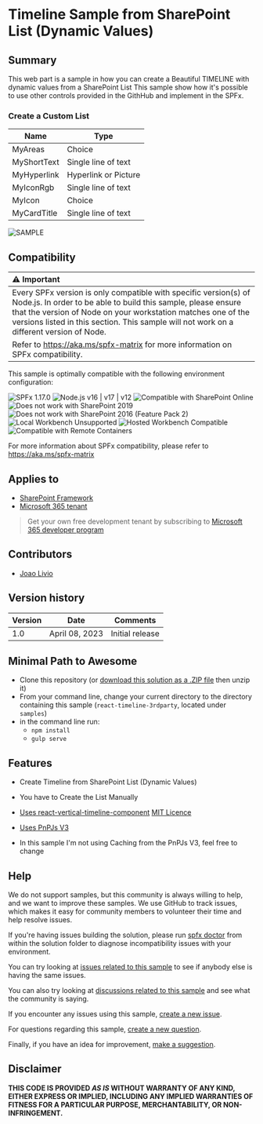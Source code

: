 # Timeline Sample from SharePoint List (Dynamic Values)

## Summary

This web part is a sample in how you can create a Beautiful TIMELINE with dynamic values from a SharePoint List
This sample show how it's possible to use other controls provided in the GithHub and implement in the SPFx.

### Create a Custom List

| Name             | Type        |
| ---------------- | --------------- |
| MyAreas | Choice |
| MyShortText | Single line of text |
| MyHyperlink | Hyperlink or Picture |
| MyIconRgb | Single line of text	|
| MyIcon | Choice |
| MyCardTitle | Single line of text |

![SAMPLE](./assets/timeline.gif)

## Compatibility

| :warning: Important          |
|:---------------------------|
| Every SPFx version is only compatible with specific version(s) of Node.js. In order to be able to build this sample, please ensure that the version of Node on your workstation matches one of the versions listed in this section. This sample will not work on a different version of Node.|
|Refer to <https://aka.ms/spfx-matrix> for more information on SPFx compatibility.   |

This sample is optimally compatible with the following environment configuration:

![SPFx 1.17.0](https://img.shields.io/badge/SPFx-1.17.0-green.svg)
![Node.js v16 | v17 | v12](https://img.shields.io/badge/Node.js-v16%20%7C%20v17-green.svg)
![Compatible with SharePoint Online](https://img.shields.io/badge/SharePoint%20Online-Compatible-green.svg)
![Does not work with SharePoint 2019](https://img.shields.io/badge/SharePoint%20Server%202019-Incompatible-red.svg "SharePoint Server 2019 requires SPFx 1.4.1 or lower")
![Does not work with SharePoint 2016 (Feature Pack 2)](https://img.shields.io/badge/SharePoint%20Server%202016%20(Feature%20Pack%202)-Incompatible-red.svg "SharePoint Server 2016 Feature Pack 2 requires SPFx 1.1")
![Local Workbench Unsupported](https://img.shields.io/badge/Local%20Workbench-Unsupported-red.svg "Local workbench is no longer available as of SPFx 1.13 and above")
![Hosted Workbench Compatible](https://img.shields.io/badge/Hosted%20Workbench-Compatible-green.svg)
![Compatible with Remote Containers](https://img.shields.io/badge/Remote%20Containers-Compatible-green.svg)

For more information about SPFx compatibility, please refer to <https://aka.ms/spfx-matrix>

## Applies to

- [SharePoint Framework](https://learn.microsoft.com/sharepoint/dev/spfx/sharepoint-framework-overview)
- [Microsoft 365 tenant](https://learn.microsoft.com/sharepoint/dev/spfx/set-up-your-development-environment)

> Get your own free development tenant by subscribing to [Microsoft 365 developer program](http://aka.ms/m365devprogram)

## Contributors

* [Joao Livio](https://github.com/jtlivio)

## Version history

| Version | Date             | Comments        |
| ------- | ---------------- | --------------- |
| 1.0     | April 08, 2023 | Initial release |


## Minimal Path to Awesome

- Clone this repository (or [download this solution as a .ZIP file]() then unzip it)
- From your command line, change your current directory to the directory containing this sample (`react-timeline-3rdparty`, located under `samples`)
- in the command line run:
  - `npm install`
  - `gulp serve`


## Features

- Create Timeline from SharePoint List (Dynamic Values)
- You have to Create the List Manually 
  
- [Uses react-vertical-timeline-component](https://github.com/stephane-monnot/react-vertical-timeline) [MIT Licence](https://mit-license.org/)
- [Uses PnPJs V3](https://pnp.github.io/pnpjs/getting-started/)
- In this sample I'm not using Caching from the PnPJs V3, feel free to change


## Help

We do not support samples, but this community is always willing to help, and we want to improve these samples. We use GitHub to track issues, which makes it easy for  community members to volunteer their time and help resolve issues.

If you're having issues building the solution, please run [spfx doctor](https://pnp.github.io/cli-microsoft365/cmd/spfx/spfx-doctor/) from within the solution folder to diagnose incompatibility issues with your environment.

You can try looking at [issues related to this sample](https://github.com/pnp/sp-dev-fx-webparts/issues?q=label%3A%22sample%3A%20react-timeline-3rdparty%22) to see if anybody else is having the same issues.

You can also try looking at [discussions related to this sample](https://github.com/pnp/sp-dev-fx-webparts/discussions?discussions_q=react-timeline-3rdparty) and see what the community is saying.

If you encounter any issues using this sample, [create a new issue](https://github.com/pnp/sp-dev-fx-webparts/issues/new?assignees=&labels=Needs%3A+Triage+%3Amag%3A%2Ctype%3Abug-suspected%2Csample%3A%20react-timeline-3rdparty&template=bug-report.yml&sample=react-timeline-3rdparty&authors=@jtlivio&title=react-timeline-3rdparty%20-%20).

For questions regarding this sample, [create a new question](https://github.com/pnp/sp-dev-fx-webparts/issues/new?assignees=&labels=Needs%3A+Triage+%3Amag%3A%2Ctype%3Aquestion%2Csample%3A%20react-timeline-3rdparty&template=question.yml&sample=react-timeline-3rdparty&authors=@jtlivio&title=react-timeline-3rdparty%20-%20).

Finally, if you have an idea for improvement, [make a suggestion](https://github.com/pnp/sp-dev-fx-webparts/issues/new?assignees=&labels=Needs%3A+Triage+%3Amag%3A%2Ctype%3Aenhancement%2Csample%3A%20react-timeline-3rdparty&template=suggestion.yml&sample=react-timeline-3rdparty&authors=@jtlivio&title=react-timeline-3rdparty%20-%20).

## Disclaimer

**THIS CODE IS PROVIDED _AS IS_ WITHOUT WARRANTY OF ANY KIND, EITHER EXPRESS OR IMPLIED, INCLUDING ANY IMPLIED WARRANTIES OF FITNESS FOR A PARTICULAR PURPOSE, MERCHANTABILITY, OR NON-INFRINGEMENT.**

<img src="" />
